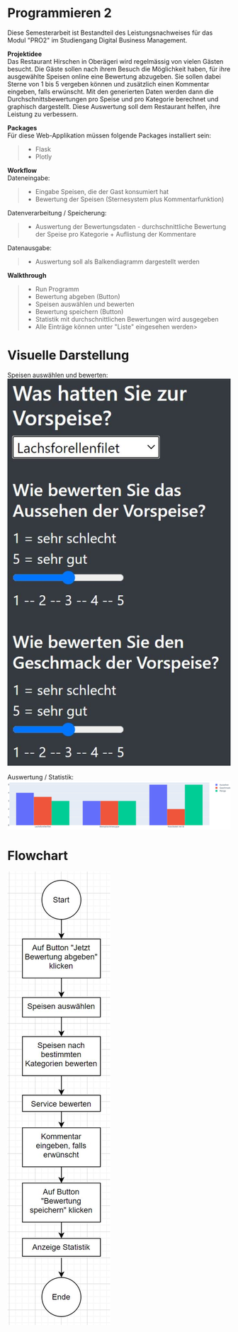 # Programmieren 2

Diese Semesterarbeit ist Bestandteil des Leistungsnachweises für das Modul "PRO2" 
im Studiengang Digital Business Management. 

**Projektidee**\
Das Restaurant Hirschen in Oberägeri wird regelmässig von vielen Gästen besucht. 
Die Gäste sollen nach ihrem Besuch die Möglichkeit haben, für ihre ausgewählte Speisen 
online eine Bewertung abzugeben. Sie sollen dabei Sterne von 1 bis 5 vergeben können und 
zusätzlich einen Kommentar eingeben, falls erwünscht. Mit den generierten Daten werden 
dann die Durchschnittsbewertungen pro Speise und pro Kategorie berechnet und graphisch 
dargestellt. Diese Auswertung soll dem Restaurant helfen, ihre Leistung zu verbessern.

**Packages**\
Für diese Web-Applikation müssen folgende Packages installiert sein: 
> * Flask
> * Plotly

**Workflow**\
Dateneingabe: 
> * Eingabe Speisen, die der Gast konsumiert hat
> * Bewertung der Speisen (Sternesystem plus Kommentarfunktion)
	
Datenverarbeitung / Speicherung:
> * Auswertung der Bewertungsdaten - durchschnittliche Bewertung der Speise pro Kategorie + Auflistung der Kommentare
	
Datenausgabe:
> * Auswertung soll als Balkendiagramm dargestellt werden

**Walkthrough**
> * Run Programm
> * Bewertung abgeben (Button)
> * Speisen auswählen und bewerten
> * Bewertung speichern (Button)
> * Statistik mit durchschnittlichen Bewertungen wird ausgegeben
> * Alle Einträge können unter "Liste" eingesehen werden>

# Visuelle Darstellung
Speisen auswählen und bewerten:\
![Bild1](https://github.com/akademikerin/PROG2/blob/master/App_Bewertung/images/Bild1.JPG)

Auswertung / Statistik:\
![Bild2](https://github.com/akademikerin/PROG2/blob/master/App_Bewertung/images/Bild2.JPG)


# Flowchart
![Flowchart](https://github.com/akademikerin/PROG2/blob/master/App_Bewertung/images/Flowchart.JPG)
